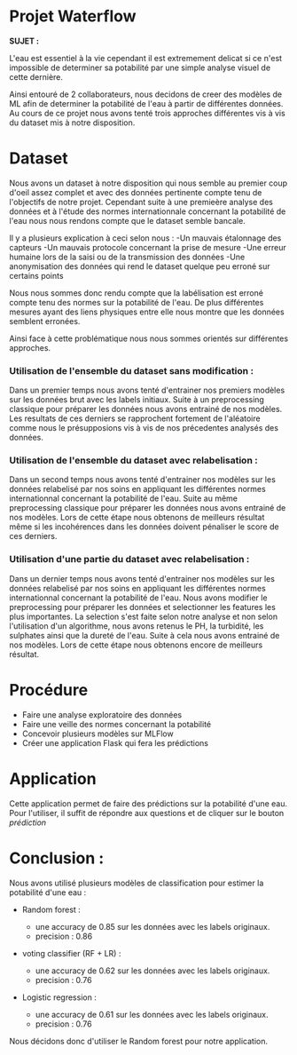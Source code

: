 # Projet Waterflow

**SUJET :**  

L'eau est essentiel à la vie cependant il est extremement delicat si ce n'est impossible de determiner sa potabilité par une simple analyse visuel de cette dernière. 

Ainsi entouré de 2 collaborateurs, nous decidons de creer des modèles de ML afin de determiner la potabilité de l'eau à partir de différentes données.
Au cours de ce projet nous avons tenté trois approches différentes vis à vis du dataset mis à notre disposition.

# Dataset

Nous avons un dataset à notre disposition qui nous semble au premier coup d'oeil assez complet et avec des données pertinente compte tenu de l'objectifs de notre projet.
Cependant suite à une premieère analyse des données et à l'étude des normes internationnale concernant la potabilité de l'eau nous nous rendons compte que le dataset semble bancale.

Il y a plusieurs explication à ceci selon nous :
-Un mauvais étalonnage des capteurs
-Un mauvais protocole concernant la prise de mesure
-Une erreur humaine lors de la saisi ou de la transmission des données
-Une anonymisation des données qui rend le dataset quelque peu erroné sur certains points

Nous nous sommes donc rendu compte que la labélisation est erroné compte tenu des normes sur la potabilité de l'eau.
De plus différentes mesures ayant des liens physiques entre elle nous montre que les données semblent erronées.


Ainsi face à cette problématique nous nous sommes orientés sur différentes approches.


### Utilisation de l'ensemble du dataset sans modification :

Dans un premier temps nous avons tenté d'entrainer nos premiers modèles sur les données brut avec les labels initiaux.
Suite à un preprocessing classique pour préparer les données nous avons entrainé de nos modèles.
Les resultats de ces derniers se rapprochent fortement de l'aléatoire comme nous le présupposions vis à vis de nos précedentes analysés des données.

### Utilisation de l'ensemble du dataset avec relabelisation :

Dans un second temps nous avons tenté d'entrainer nos modèles sur les données relabelisé par nos soins en appliquant les différentes normes internationnal concernant la potabilité de l'eau.
Suite au même preprocessing classique pour préparer les données nous avons entrainé de nos modèles.
Lors de cette étape nous obtenons de meilleurs résultat même si les incohérences dans les données doivent pénaliser le score de ces derniers.

### Utilisation d'une partie du dataset avec relabelisation :

Dans un dernier temps nous avons tenté d'entrainer nos modèles sur les données relabelisé par nos soins en appliquant les différentes normes internationnal concernant la potabilité de l'eau.
Nous avons modifier le preprocessing pour préparer les données et selectionner les features les plus importantes.
La selection s'est faite selon notre analyse et non selon l'utilisation d'un algorithme, nous avons retenus le PH, la turbidité, les sulphates ainsi que la dureté de l'eau.
Suite à cela nous avons entrainé de nos modèles.
Lors de cette étape nous obtenons encore de meilleurs résultat.



# Procédure

* Faire une analyse exploratoire des données
* Faire une veille des normes concernant la potabilité
* Concevoir plusieurs modèles sur MLFlow
* Créer une application Flask qui fera les prédictions

# Application

Cette application permet de faire des prédictions sur la potabilité d'une eau. 
Pour l'utiliser, il suffit de répondre aux questions et de cliquer sur le bouton *prédiction*


# Conclusion :
Nous avons utilisé plusieurs modèles de classification pour estimer la potabilité d'une eau :  

* Random forest :
    * une accuracy de 0.85 sur les données avec les labels originaux.
    * precision : 0.86

* voting classifier (RF + LR) :  
    * une accuracy de 0.62 sur les données avec les labels originaux.
    * precision : 0.76
 
      
* Logistic regression :  
    * une accuracy de 0.61 sur les données avec les labels originaux.
    * precision : 0.76
    
Nous décidons donc d'utiliser le Random forest pour notre application.

        


